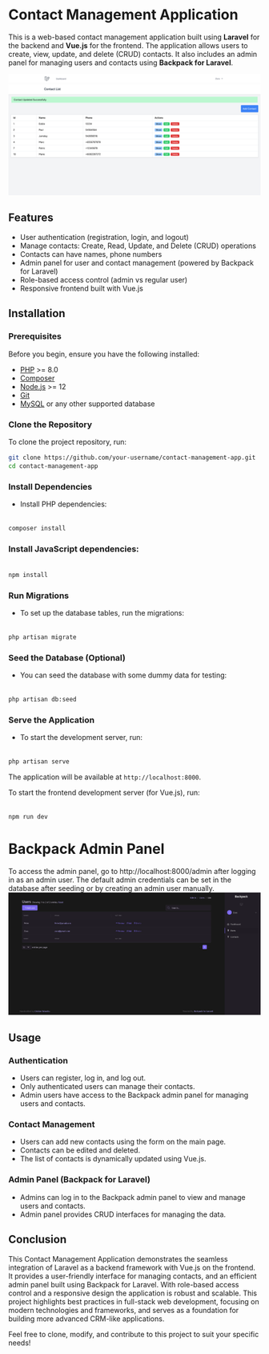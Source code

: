 # Contact Management Application

This is a web-based contact management application built using **Laravel** for the backend and **Vue.js** for the frontend. The application allows users to create, view, update, and delete (CRUD) contacts. It also includes an admin panel for managing users and contacts using **Backpack for Laravel**.

![Screenshots](./images/Screenshot%202024-09-25%20at%2023-04-51%20Contacts%20-%20Laravel.png)

## Features

-   User authentication (registration, login, and logout)
-   Manage contacts: Create, Read, Update, and Delete (CRUD) operations
-   Contacts can have names, phone numbers
-   Admin panel for user and contact management (powered by Backpack for Laravel)
-   Role-based access control (admin vs regular user)
-   Responsive frontend built with Vue.js

## Installation

### Prerequisites

Before you begin, ensure you have the following installed:

-   [PHP](https://www.php.net/) >= 8.0
-   [Composer](https://getcomposer.org/)
-   [Node.js](https://nodejs.org/en/) >= 12
-   [Git](https://git-scm.com/)
-   [MySQL](https://www.mysql.com/) or any other supported database

### Clone the Repository

To clone the project repository, run:

```bash
git clone https://github.com/your-username/contact-management-app.git
cd contact-management-app

```

### Install Dependencies

-   Install PHP dependencies:

```bash

composer install
```

### Install JavaScript dependencies:

```bash

npm install
```

### Run Migrations

-   To set up the database tables, run the migrations:

```bash

php artisan migrate
```

### Seed the Database (Optional)

-   You can seed the database with some dummy data for testing:

```bash

php artisan db:seed
```

### Serve the Application

-   To start the development server, run:

```bash

php artisan serve
```

The application will be available at `http://localhost:8000`.

To start the frontend development server (for Vue.js), run:

```bash

npm run dev
```

# Backpack Admin Panel

To access the admin panel, go to http://localhost:8000/admin after logging in as an admin user. The default admin credentials can be set in the database after seeding or by creating an admin user manually.
![Screenshots](./images/Screenshot%202024-09-25%20at%2023-00-49%20Users%20Backpack%20Admin%20Panel.png)

## Usage

### Authentication

-   Users can register, log in, and log out.
-   Only authenticated users can manage their contacts.
-   Admin users have access to the Backpack admin panel for managing users and contacts.

### Contact Management

-   Users can add new contacts using the form on the main page.
-   Contacts can be edited and deleted.
-   The list of contacts is dynamically updated using Vue.js.

### Admin Panel (Backpack for Laravel)

-   Admins can log in to the Backpack admin panel to view and manage users and contacts.
-   Admin panel provides CRUD interfaces for managing the data.

## Conclusion

This Contact Management Application demonstrates the seamless integration of Laravel as a backend framework with Vue.js on the frontend. It provides a user-friendly interface for managing contacts, and an efficient admin panel built using Backpack for Laravel. With role-based access control and a responsive design the application is robust and scalable. This project highlights best practices in full-stack web development, focusing on modern technologies and frameworks, and serves as a foundation for building more advanced CRM-like applications.

Feel free to clone, modify, and contribute to this project to suit your specific needs!
